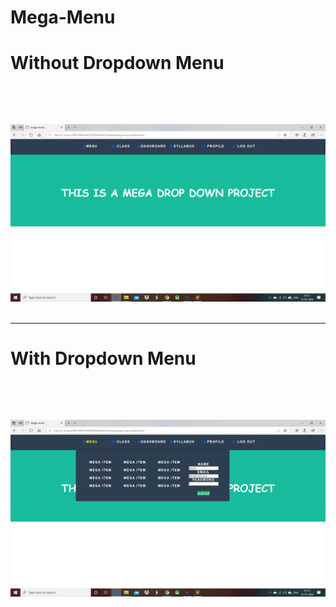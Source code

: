 # Mega-Menu

# Without Dropdown Menu</p><br>
<img src="pic/shoot 1.png"><br><br><hr>
# With Dropdown Menu</p><br>
<img src="pic/shoot2.png">
